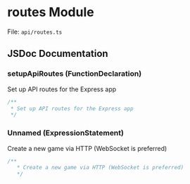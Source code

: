 # routes Module

File: `api/routes.ts`

## JSDoc Documentation

### setupApiRoutes (FunctionDeclaration)

Set up API routes for the Express app

```typescript
/**
 * Set up API routes for the Express app
 */
```

### Unnamed (ExpressionStatement)

Create a new game via HTTP (WebSocket is preferred)

```typescript
/**
   * Create a new game via HTTP (WebSocket is preferred)
   */
```

